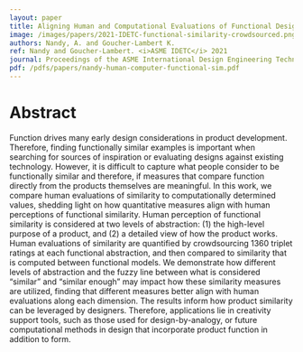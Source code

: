 ```yaml
---
layout: paper
title: Aligning Human and Computational Evaluations of Functional Design Similarity
image: /images/papers/2021-IDETC-functional-similarity-crowdsourced.png
authors: Nandy, A. and Goucher-Lambert K.
ref: Nandy and Goucher-Lambert. <i>ASME IDETC</i> 2021
journal: Proceedings of the ASME International Design Engineering Technical Conferences (2021).
pdf: /pdfs/papers/nandy-human-computer-functional-sim.pdf
---
```


# Abstract

Function drives many early design considerations in product
development. Therefore, finding functionally similar examples
is important when searching for sources of inspiration or
evaluating designs against existing technology. However, it is
difficult to capture what people consider to be functionally similar
and therefore, if measures that compare function directly
from the products themselves are meaningful. In this work, we
compare human evaluations of similarity to computationally determined
values, shedding light on how quantitative measures
align with human perceptions of functional similarity. Human
perception of functional similarity is considered at two levels of
abstraction: (1) the high-level purpose of a product, and (2) a
detailed view of how the product works. Human evaluations of
similarity are quantified by crowdsourcing 1360 triplet ratings
at each functional abstraction, and then compared to similarity
that is computed between functional models. We demonstrate
how different levels of abstraction and the fuzzy line between
what is considered “similar” and “similar enough” may impact
how these similarity measures are utilized, finding that different
measures better align with human evaluations along each dimension.
The results inform how product similarity can be leveraged
by designers. Therefore, applications lie in creativity support
tools, such as those used for design-by-analogy, or future computational
methods in design that incorporate product function
in addition to form.
